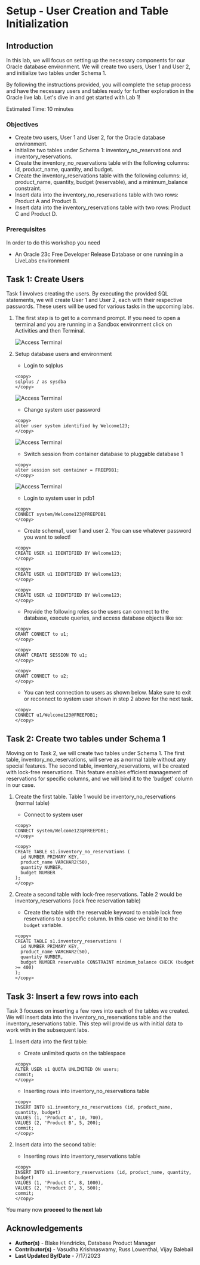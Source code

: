 # Setup - User Creation and Table Initialization

## Introduction

In this lab, we will focus on setting up the necessary components for our Oracle database environment. We will create two users, User 1 and User 2, and initialize two tables under Schema 1.

By following the instructions provided, you will complete the setup process and have the necessary users and tables ready for further exploration in the Oracle live lab. Let's dive in and get started with Lab 1!

Estimated Time: 10 minutes

### Objectives

* Create two users, User 1 and User 2, for the Oracle database environment.
* Initialize two tables under Schema 1: inventory\_no\_reservations and inventory\_reservations.
* Create the inventory\_no\_reservations table with the following columns: id, product\_name, quantity, and budget.
* Create the inventory\_reservations table with the following columns: id, product\_name, quantity, budget (reservable), and a minimum_balance constraint.
* Insert data into the inventory\_no\_reservations table with two rows: Product A and Product B.
* Insert data into the inventory\_reservations table with two rows: Product C and Product D.

### Prerequisites

In order to do this workshop you need
* An Oracle 23c Free Developer Release Database or one running in a LiveLabs environment

## Task 1: Create Users

Task 1 involves creating the users. By executing the provided SQL statements, we will create User 1 and User 2, each with their respective passwords. These users will be used for various tasks in the upcoming labs.

1. The first step is to get to a command prompt. If you need to open a terminal and you are running in a Sandbox environment click on Activities and then Terminal.

    ![Access Terminal](images/open-terminal.png "Terminal")

2. Setup database users and environment

    * Login to sqlplus
    ```
    <copy>
    sqlplus / as sysdba
    </copy>
    ```
    ![Access Terminal](images/connect-db-sysdba1.png "Terminal")

    * Change system user password

    ```
    <copy>
    alter user system identified by Welcome123;
    </copy>
    ```
    ![Access Terminal](images/alter-user.png "Terminal")

    * Switch session from container database to pluggable database 1
    ```
    <copy>
    alter session set container = FREEPDB1;
    </copy>
    ```

    ![Access Terminal](images/alter-session1.png "Terminal")


    * Login to system user in pdb1

    ```
    <copy>
    CONNECT system/Welcome123@FREEPDB1
    </copy>
    ```

    * Create schema1, user 1 and user 2. You can use whatever password you want to select!

    ```
    <copy>
    CREATE USER s1 IDENTIFIED BY Welcome123;
    </copy>
    ```

    ```
    <copy>
    CREATE USER u1 IDENTIFIED BY Welcome123;
    </copy>
    ```

    ```
    <copy>
    CREATE USER u2 IDENTIFIED BY Welcome123;
    </copy>
    ```

    * Provide the following roles so the users can connect to the database, execute queries, and access database objects like so:

    ```
    <copy>
    GRANT CONNECT to u1;
    </copy>
    ```

    ```
    <copy>
    GRANT CREATE SESSION TO u1;
    </copy>
    ```

    ```
    <copy>
    GRANT CONNECT to u2;
    </copy>
    ```

    * You can test connection to users as shown below. Make sure to exit or reconnect to system user shown in step 2 above for the next task.

    ```
    <copy>
    CONNECT u1/Welcome123@FREEPDB1;
    </copy>
    ```

## Task 2: Create two tables under Schema 1

Moving on to Task 2, we will create two tables under Schema 1. The first table, inventory\_no\_reservations, will serve as a normal table without any special features. The second table, inventory\_reservations, will be created with lock-free reservations. This feature enables efficient management of reservations for specific columns, and we will bind it to the 'budget' column in our case.

1. Create the first table. Table 1 would be inventory\_no\_reservations (normal table)

    * Connect to system user

    ```
    <copy>
    CONNECT system/Welcome123@FREEPDB1;
    </copy>
    ```

    ```
    <copy>
    CREATE TABLE s1.inventory_no_reservations (
      id NUMBER PRIMARY KEY,
      product_name VARCHAR2(50),
      quantity NUMBER,
      budget NUMBER
    );
    </copy>
    ```

2. Create a second table with lock-free reservations. Table 2 would be inventory\_reservations (lock free reservation table)

    * Create the table with the reservable keyword to enable lock free reservations to a specific column. In this case we bind it to the `budget` variable.

    ```
    <copy>
    CREATE TABLE s1.inventory_reservations (
      id NUMBER PRIMARY KEY,
      product_name VARCHAR2(50),
      quantity NUMBER,
      budget NUMBER reservable CONSTRAINT minimum_balance CHECK (budget >= 400)
    );
    </copy>
    ```

## Task 3: Insert a few rows into each

Task 3 focuses on inserting a few rows into each of the tables we created. We will insert data into the inventory\_no\_reservations table and the inventory\_reservations table. This step will provide us with initial data to work with in the subsequent labs.

1. Insert data into the first table:

    * Create unlimited quota on the tablespace
    ```
    <copy>
    ALTER USER s1 QUOTA UNLIMITED ON users;
    commit;
    </copy>
    ```


    * Inserting rows into inventory\_no\_reservations table

    ```
    <copy>
    INSERT INTO s1.inventory_no_reservations (id, product_name, quantity, budget)
    VALUES (1, 'Product A', 10, 700), 
    VALUES (2, 'Product B', 5, 200);
    commit;
    </copy>
    ```


2. Insert data into the second table:

    * Inserting rows into inventory\_reservations table

    ```
    <copy>
    INSERT INTO s1.inventory_reservations (id, product_name, quantity, budget)
    VALUES (1, 'Product C', 8, 1000), 
    VALUES (2, 'Product D', 3, 500);
    commit;
    </copy>
    ```

You many now **proceed to the next lab**

## Acknowledgements

* **Author(s)** - Blake Hendricks, Database Product Manager
* **Contributor(s)** - Vasudha Krishnaswamy, Russ Lowenthal, Vijay Balebail
* **Last Updated By/Date** - 7/17/2023